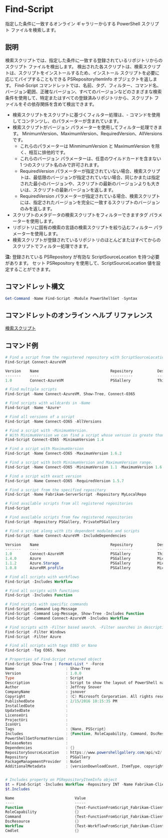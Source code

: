 # Find-Script

指定した条件に一致するオンライン ギャラリーからする PowerShell スクリプト ファイルを検索します。

## 説明

検索スクリプトでは、指定した条件に一致する登録されているリポジトリからのスクリプト ファイルを検出します。
検出された各スクリプトは、検索スクリプトは、スクリプトをインストールするため、インストール スクリプトを必要に応じてパイプすることもできる PSRepositoryItemInfo オブジェクトを返します。
Find-Script コマンドレットでは、名前、タグ、フィルター、コマンド名、バージョン範囲、正確なバージョン、すべてのバージョンなどのさまざまな検索条件を使用して、特定またはすべての登録済みリポジトリから、スクリプト ファイルをその依存関係を含めて検出できます。

- 検索スクリプトをスクリプトに基づくフィルター処理は、- コマンドを使用してコンテンツし、のパラメーターが含まれています。
- 検索スクリプトがバージョン パラメーターを使用してフィルター処理できます。 MinimumVersion、MaximumVersion、RequiredVersion、AllVersions です。
  - これらのパラメーターは MinmimumVersion と MaximumVersion を除く、相互に排他的です。
  - これらのバージョン パラメーターは、任意のワイルドカードを含まない 1 つのスクリプト名のみで許可されます。
  - RequiredVersion パラメーターが指定されていない場合、検索スクリプトは、最低限のバージョンが指定されていない場合、同じかまたは指定された最小のバージョンや、スクリプトの最新のバージョンよりも大きいは、スクリプトの最新バージョンを返します。 
  - RequiredVersion パラメーターが指定されている場合、検索スクリプトには、指定されたバージョンを完全に一致するスクリプトのバージョンのみを返します。
- スクリプトのメタデータの検索スクリプトをフィルターできますタグ パラメーターを使用します。
- リポジトリに固有の検索の言語の検索スクリプトを絞り込むフィルター パラメーターを使用します。
- 検索スクリプトが登録されているリポジトリのほとんどまたはすべてからのスクリプトでフィルター処理できます。

**注:** 登録されている PSRepository が有効な ScriptSourceLocation を持つ必要があります。 セット PSRepository を使用して、ScriptSourceLocation 値を設定することができます。

## コマンドレット構文

```powershell
Get-Command -Name Find-Script -Module PowerShellGet -Syntax
```

## コマンドレットのオンライン ヘルプ リファレンス

[検索スクリプト](http://go.microsoft.com/fwlink/?LinkId=619785)

## コマンド例

```powershell
# Find a script from the registered repository with ScriptSourceLocation
Find-Script Connect-AzureVM

Version    Name                                Repository           Description
-------    ----                                ----------           -----------
1.0        Connect-AzureVM                     PSGallery            This runbook sets up a connection to an Azure vi...

# Find multiple scripts
Find-Script -Name Connect-AzureVM, Show-Tree, Connect-O365

# Find scripts with wildcards in -Name
Find-Script -Name *Azure*

# Find all versions of a script
Find-Script -Name Connect-O365 -AllVersions

# Find a script with -MinimumVersion. 
# With MinimumVersion we can find a script whose version is greate than or equal to the specified MinimumVersion value.
Find-Script Connect-O365 -MinimumVersion 1.4

# Find a script with MaximumVersion
Find-Script -Name Connect-O365 -MaximumVersion 1.6.2

# Find a script with both MinimumVersion and MaximumVersion range.
Find-Script -Name Connect-O365 -MinimumVersion 1.1 -MaximumVersion 1.6.2

# Find a script with exact version
Find-Script -Name Connect-O365 -RequiredVersion 1.5.7

# Find a script from the specified repository
Find-Script -Name Fabrikam-ServerScript -Repository MyLocalRepo

# Find available scripts from all registered repositories
Find-Script

# Find available scripts from few registered repositories
Find-Script -Repository PSGallery, PrivatePSGallery

# Find a script along with its dependent modules and scripts
Find-Script -Name Connect-AzureVM -IncludeDependencies

Version    Name                                Repository           Description
-------    ----                                ----------           -----------
1.0        Connect-AzureVM                     PSGallery            This runbook sets up a connection to an Azure vi...
1.4.0      Azure                               PSGallery            Microsoft Azure PowerShell - Service Management
1.1.2      Azure.Storage                       PSGallery            Microsoft Azure PowerShell - Storage service cmd...
1.0.8      AzureRM.profile                     PSGallery            Microsoft Azure PowerShell - Profile credential ...

# Find all scripts with workflows
Find-Script -Includes Workflow

# Find all scripts with functions
Find-Script -Includes Function

# Find scripts with specific commands
Find-Script -Command Log-Message
Find-Script -Command Log-Message, Show-Tree -Includes Function
Find-Script -Command Connect-AzureVM -Includes Workflow

# Find scripts with -Filter based search. -Filter searches in description and names
Find-Script -Filter Windows
Find-Script -Filter Azure

# Find all scripts with tags O365 or Nano
Find-Script -Tag O365, Nano

# Properties of Find-Script returned object
Find-Script Show-Tree | Format-List * -Force
Name                       : Show-Tree
Version                    : 1.0.0
Type                       : Script
Description                : Script to show the layout of PowerShell namespaces (Trees) using ASCII
Author                     : Jeffrey Snover
CompanyName                : jsnover
Copyright                  : (C) Microsoft Corporation. All rights reserved.
PublishedDate              : 2/15/2016 10:15:35 PM
InstalledDate              :
UpdatedDate                :
LicenseUri                 :
ProjectUri                 :
IconUri                    :
Tags                       : {Nano, PSScript}
Includes                   : {Function, RoleCapability, Command, DscResource...}
PowerShellGetFormatVersion :
ReleaseNotes               :
Dependencies               : {}
RepositorySourceLocation   : https://www.powershellgallery.com/api/v2/
Repository                 : PSGallery
PackageManagementProvider  : NuGet
AdditionalMetadata         : {versionDownloadCount, ItemType, copyright, PackageManagementProvider...}


# Includes property on PSRepositoryItemInfo object
$t = Find-Script -Includes Workflow -Repository INT -Name Fabrikam-ClientScript
$t.Includes

Name                           Value
----                           -----
Function                       {Test-FunctionFromScript_Fabrikam-ClientScript}
RoleCapability                 {}
Command                        {Test-FunctionFromScript_Fabrikam-ClientScript, Test-WorkflowFromScript_Fabrikam-Clie...
DscResource                    {}
Workflow                       {Test-WorkflowFromScript_Fabrikam-ClientScript}
Cmdlet                         {}


```


<!--HONumber=Oct16_HO1-->


